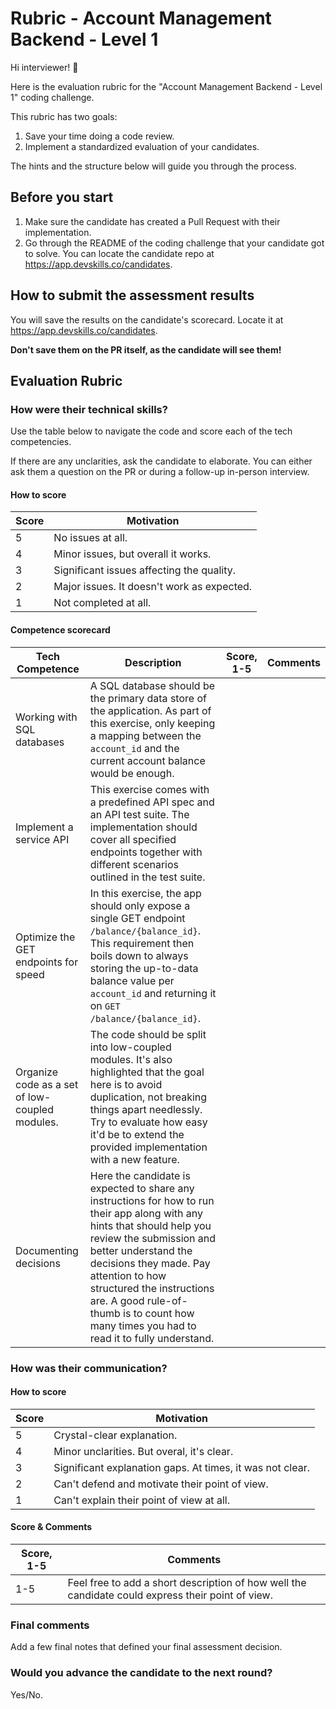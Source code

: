 # Rubric - Account Management Backend - Level 1

Hi interviewer! 👋

Here is the evaluation rubric for the "Account Management Backend - Level 1" coding challenge.

This rubric has two goals:

1. Save your time doing a code review.
2. Implement a standardized evaluation of your candidates.

The hints and the structure below will guide you through the process.

## Before you start

1. Make sure the candidate has created a Pull Request with their implementation.
2. Go through the README of the coding challenge that your candidate got to solve. You can locate the candidate repo at https://app.devskills.co/candidates.

## How to submit the assessment results

You will save the results on the candidate's scorecard. Locate it at https://app.devskills.co/candidates. 

**Don't save them on the PR itself, as the candidate will see them!**

## Evaluation Rubric

### How were their technical skills?

Use the table below to navigate the code and score each of the tech competencies.

If there are any unclarities, ask the candidate to elaborate. You can either ask them a question on the PR or during a follow-up in-person interview.

#### How to score
| Score | Motivation |
|-------|------------|
| 5 | No issues at all. |
| 4 | Minor issues, but overall it works. |
| 3 | Significant issues affecting the quality. |
| 2 | Major issues. It doesn't work as expected.|
| 1 | Not completed at all. |


#### Competence scorecard
| Tech Competence                      | Description                                                                                                                                                                                                                                                                                                                                     | Score, 1-5 | Comments |
|--------------------------------------|-------------------------------------------------------------------------------------------------------------------------------------------------------------------------------------------------------------------------------------------------------------------------------------------------------------------------------------------------|------------|----------|
| Working with SQL databases           | A SQL database should be the primary data store of the application. As part of this exercise, only keeping a mapping between the `account_id` and the current account balance would be enough.                                                                                                                                                  |            |          |
| Implement a service API              | This exercise comes with a predefined API spec and an API test suite. The implementation should cover all specified endpoints together with different scenarios outlined in the test suite.                                                                                                                                                     |            |          |
| Optimize the GET endpoints for speed | In this exercise, the app should only expose a single GET endpoint `/balance/{balance_id}`. This requirement then boils down to always storing the up-to-data balance value per `account_id` and returning it on `GET /balance/{balance_id}`.                                                                                                                              |            |          |
| Organize code as a set of low-coupled modules. | The code should be split into low-coupled modules. It's also highlighted that the goal here is to avoid duplication, not breaking things apart needlessly. Try to evaluate how easy it'd be to extend the provided implementation with a new feature.                                                                                                                                                          |            |          |
| Documenting decisions                | Here the candidate is expected to share any instructions for how to run their app along with any hints that should help you review the submission and better understand the decisions they made. Pay attention to how structured the instructions are. A good rule-of-thumb is to count how many times you had to read it to fully understand.  |            |          |

### How was their communication?

#### How to score
| Score | Motivation |
|-------|------------|
| 5 | Crystal-clear explanation. |
| 4 | Minor unclarities. But overal, it's clear. |
| 3 | Significant explanation gaps. At times, it was not clear. |
| 2 | Can't defend and motivate their point of view. |
| 1 | Can't explain their point of view at all. |

#### Score & Comments

| Score, 1-5 | Comments                                                                                          |
|------------|---------------------------------------------------------------------------------------------------|
|    1-5     | Feel free to add a short description of how well the candidate could express their point of view. |

### Final comments

Add a few final notes that defined your final assessment decision.

### Would you advance the candidate to the next round?

Yes/No.
